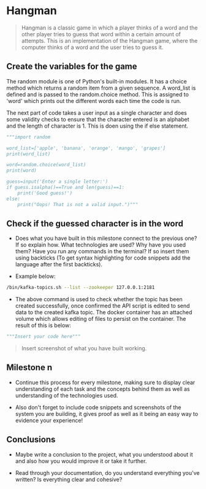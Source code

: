 # Hangman

> Hangman is a classic game in which a player thinks of a word and the other player tries to guess that word within a certain amount of attempts. This is an implementation of the Hangman game, where the computer thinks of a word and the user tries to guess it.

## Create the variables for the game

The random module is one of Python's built-in modules. It has a choice method which returns a random item from a given sequence. A word_list is defined and is passed to the random.choice method. This is assigned to 'word' which prints out the different words each time the code is run.
  
The next part of code takes a user input as a single character and does some validity checks to ensure that the character entered is an alphabet and the length of character is 1. This is doen using the if else statement.
```python
"""import random

word_list=['apple', 'banana', 'orange', 'mango', 'grapes']
print(word_list)

word=random.choice(word_list)
print(word)

guess=input('Enter a single letter:')
if guess.isalpha()==True and len(guess)==1:
    print('Good guess!')
else: 
    print("Oops! That is not a valid input.")"""
```

## Check if the guessed character is in the word

- Does what you have built in this milestone connect to the previous one? If so explain how. What technologies are used? Why have you used them? Have you run any commands in the terminal? If so insert them using backticks (To get syntax highlighting for code snippets add the language after the first backticks).

- Example below:

```bash
/bin/kafka-topics.sh --list --zookeeper 127.0.0.1:2181
```

- The above command is used to check whether the topic has been created successfully, once confirmed the API script is edited to send data to the created kafka topic. The docker container has an attached volume which allows editing of files to persist on the container. The result of this is below:

```python
"""Insert your code here"""
```

> Insert screenshot of what you have built working.

## Milestone n

- Continue this process for every milestone, making sure to display clear understanding of each task and the concepts behind them as well as understanding of the technologies used.

- Also don't forget to include code snippets and screenshots of the system you are building, it gives proof as well as it being an easy way to evidence your experience!

## Conclusions

- Maybe write a conclusion to the project, what you understood about it and also how you would improve it or take it further.

- Read through your documentation, do you understand everything you've written? Is everything clear and cohesive?